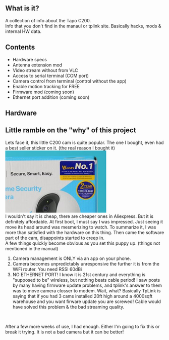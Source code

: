 ## What is it?
A collection of info about the Tapo C200.<br>
Info that you don't find in the manaul or tplink site.
Basically hacks, mods & internal HW data.


## Contents
- Hardware specs
- Antenna extension mod
- Video stream without from VLC
- Access to serial terminal (COM port)
- Camera control from terminal (control without the app)
- Enable motion tracking for FREE
- Firmware mod (coming soon)
- Ethernet port addition (coming soon)


## Hardware



## Little ramble on the "why" of this project

Lets face it, this little C200 cam is quite popular.
The one I bought, even had a best seller sticker on it. (the real reason I bought it)<br>
<img src="https://github.com/sengiv/TapoC200/blob/master/images/best-seller.png"><br>
I wouldn't say it is cheap, there are cheaper ones in Aliexpress. But it is definitely affordable.
At first boot, I must say I was impressed. Just seeing it move its head around was mesmerizing to watch.
To summarize it, I was more than satisfied with the hardware on this thing.
Then came the software part of the cam, disappoints started to creep in.<br>
A few things quickly become obvious as you set this puppy up. (things not mentioned in the manual)
1. Camera management is ONLY via an app on your phone.
2. Camera becomes unpredictably unresponsive the further it is from the WiFi router.
   You need RSSI 60dBi
3. NO ETHERNET PORT! I know it is 21st century and everything is "supposed to be" wireless, but nothing beats cable period!
   I saw posts by many having firmware update problems, and tplink's answer to them was to move camera closser to modem.
   Wait, what? Basically TpLink is saying that if you had 3 cams installed 20ft high around a 4000sqft warehouse and you want firware update
   you are screwed! Cable would have solved this problem & the bad streaming quality.
 <br>

After a few more weeks of use, I had enough. Either I'm going to fix this or break it trying.
It is not a bad camera but it can be better!